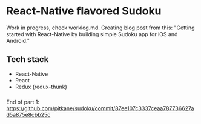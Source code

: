 React-Native flavored Sudoku
=======================

Work in progress, check worklog.md. Creating blog post from this: "Getting started with React-Native by building simple Sudoku app for iOS and Android."


## Tech stack
* React-Native
* React
* Redux (redux-thunk)

###

End of part 1: https://github.com/pitkane/sudoku/commit/87ee107c3337ceaa787736627ad5a875e8cbb25c
